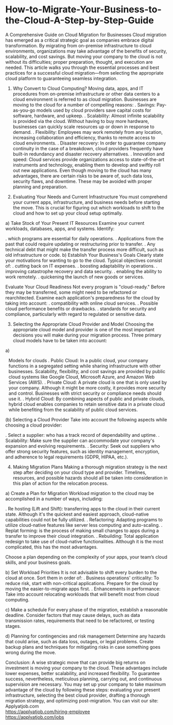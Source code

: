 # How-to-Migrate-Your-Business-to-the-Cloud-A-Step-by-Step-Guide
A Comprehensive Guide on Cloud Migration for Businesses
Cloud migration has emerged as a critical strategic goal as companies embrace digital transformation. By migrating from on-premise infrastructure to cloud environments, organizations may take advantage of the benefits of security, scalability, and cost savings. But moving your company to the cloud is not without its difficulties; proper preparation, thought, and execution are needed. This article walks you through the essential processes and best practices for a successful cloud migration—from selecting the appropriate cloud platform to guaranteeing seamless integration.

1. Why Convert to Cloud Computing?
Moving data, apps, and IT procedures from on-premise infrastructure or other data centers to a cloud environment is referred to as cloud migration.
Businesses are moving to the cloud for a number of compelling reasons:
. Savings: Pay-as-you-go models used by cloud providers save capital costs for software, hardware, and upkeep.
. Scalability: Almost infinite scalability is provided via the cloud. Without having to buy more hardware, businesses can quickly scale resources up or down in response to demand.
. Flexibility: Employees may work remotely from any location, increasing collaboration and efficiency, thanks to remote access to cloud environments.
. Disaster recovery: In order to guarantee company continuity in the case of a breakdown, cloud providers frequently have built-in redundancy and disaster recovery alternatives.
. Innovation and speed: Cloud services provide organizations access to state-of-the-art instruments and technology, enabling them to develop and swiftly roll out new applications.
Even though moving to the cloud has many advantages, there are certain risks to be aware of, such data loss, security flaws, and downtime. These may be avoided with proper planning and preparation.

2. Evaluating Your Needs and Current Infrastructure
You must comprehend your current apps, infrastructure, and business needs before starting the move. This is crucial for figuring out which workloads to shift to the cloud and how to set up your cloud setup optimally.

a) Take Stock of Your Present IT Resources
Examine your current workloads, databases, apps, and systems. Identify:

. which programs are essential for daily operations.
. Applications from the past that could require updating or restructuring prior to transfer.
. Any technical debt that might make the transfer process more difficult, such as old infrastructure or code.
b) Establish Your Business's Goals
Clearly state your motivations for wanting to go to the cloud. Typical objectives consist of:
. cutting back on IT expenses.
. boosting adaptability in operations.
. improving catastrophe recovery and data security.
. enabling the ability to work remotely.
. quickening the launch of new goods or services.

Evaluate Your Cloud Readiness
Not every program is "cloud-ready." Before they may be transferred, some might need to be refactored or rearchitected. Examine each application's preparedness for the cloud by taking into account:
. compatibility with online cloud services.
. Possible cloud performance benefits or drawbacks.
. standards for security and compliance, particularly with regard to regulated or sensitive data.

3. Selecting the Appropriate Cloud Provider and Model
Choosing the appropriate cloud model and provider is one of the most important decisions you will make during your migration process. Three primary cloud models have to be taken into account:

a)<p style="padding-left: 10px;"> Models for clouds
. Public Cloud: In a public cloud, your company functions in a segregated setting while sharing infrastructure with other businesses. Scalability, flexibility, and cost savings are provided by public cloud systems like Google Cloud, Microsoft Azure, and Amazon Web Services (AWS).
. Private Cloud: A private cloud is one that is only used by your company. Although it might be more costly, it provides more security and control. Businesses with strict security or compliance needs should use it.
. Hybrid Cloud: By combining aspects of public and private clouds, hybrid cloud enables companies to retain sensitive data in a private cloud while benefiting from the scalability of public cloud services.</p>

(b) Selecting a Cloud Provider
Take into account the following aspects while choosing a cloud provider:

. Select a supplier: who has a track record of dependability and uptime.
. Scalability: Make sure the supplier can accommodate your company's expansion and evolving requirements.
. Security: Seek out suppliers who offer strong security features, such as identity management, encryption, and adherence to legal requirements (GDPR, HIPAA, etc.).

4. Making Migration Plans
Making a thorough migration strategy is the next step after deciding on your cloud type and provider. Timelines, resources, and possible hazards should all be taken into consideration in this plan of action for the relocation process.

a) Create a Plan for Migration
Workload migration to the cloud may be accomplished in a number of ways, including:

. Re hosting (Lift and Shift): transferring apps to the cloud in their current state. Although it's the quickest and easiest approach, cloud-native capabilities could not be fully utilized.
. Refactoring: Adapting programs to utilize cloud-native features like server less computing and auto-scaling.
. Replat forming: is the process of making small changes to apps during a transfer to improve their cloud integration.
. Rebuilding: Total application redesign to take use of cloud-native functionalities. Although it is the most complicated, this has the most advantages.

Choose a plan depending on the complexity of your apps, your team’s cloud skills, and your business goals.

b) Set Workload Priorities
It is not advisable to shift every burden to the cloud at once. Sort them in order of:
. Business operations' criticality: To reduce risk, start with non-critical applications.
Prepare for the cloud by moving the easier-to-migrate apps first.
. Enhancements in performance: Take into account relocating workloads that will benefit most from cloud computing.

c) Make a schedule
For every phase of the migration, establish a reasonable deadline. Consider factors that may cause delays, such as data transmission rates, requirements that need to be refactored, or testing stages.

d) Planning for contingencies and risk management
Determine any hazards that could arise, such as data loss, outages, or legal problems. Create backup plans and techniques for mitigating risks in case something goes wrong during the move.

Conclusion:
A wise strategic move that can provide big returns on investment is moving your company to the cloud. These advantages include lower expenses, better scalability, and increased flexibility. To guarantee success, nevertheless, meticulous planning, carrying out, and continuous supervision are necessary. You may set up your company to take maximum advantage of the cloud by following these steps: evaluating your present infrastructure, selecting the best cloud provider, drafting a thorough migration strategy, and optimizing post-migration.
You can visit our site: Applyatjob.com<br>
 https://applyatjob.com/hiring-employee<br>
https://applyatjob.com/jobs
